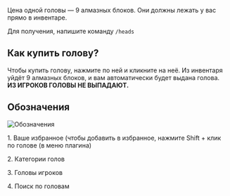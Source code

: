Цена одной головы — 9 алмазных блоков. Они должны лежать у вас прямо в инвентаре.

Для получения, напишите команду ``/heads``

## Как купить голову?

Чтобы купить голову, нажмите по ней и кликните на неё. Из инвентаря уйдёт 9 алмазных блоков, и вам автоматически будет выдана голова.
**ИЗ ИГРОКОВ ГОЛОВЫ НЕ ВЫПАДАЮТ.**

## Обозначения

![Обозначения](https://i.imgur.com/UFazdHK.png)

1\. Ваше избранное (чтобы добавить в избранное, нажмите Shift + клик по голове (в меню плагина)

2\. Категории голов

3\. Головы игроков

4\. Поиск по головам
